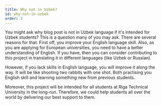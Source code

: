 ```yaml
---
title: Why not in Uzbek?
id: why-not-in-uzbek
order: 3
---
```


You might ask why blog post is not in Uzbek language if it's intended for Uzbek students?
This is a question many of you may ask. There are several reasons for that. First off, you improve your English language skill. Also, as you are applying for European universities, you need to have a better understanding of English. If you have, then you can consider contributing to this project in translating it in different languages (like Uzbek or Russian). 

However, if you lack skills in English language, you will improve it along the way. It will be like shooting two rabbits with one shot. Both practising 
you English skill and learning something new from previous students.

Moreover, this project will be intended for all students at Riga Technical University in the long-run. 
Therefore, we could help students all over the world by delivering our best support to them.